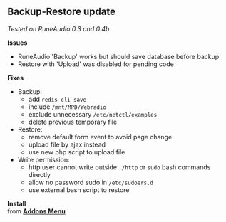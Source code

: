 Backup-Restore update
---
_Tested on RuneAudio 0.3 and 0.4b_

**Issues**  
- RuneAudio 'Backup' works but should save database before backup
- Restore with 'Upload' was disabled for pending code

**Fixes**  
- Backup:
    - add `redis-cli save`
    - include `/mnt/MPD/Webradio`
    - exclude unnecessary `/etc/netctl/examples`
    - delete previous temporary file
- Restore:
    - remove default form event to avoid page change
    - upload file by ajax instead
    - use new php script to upload file
- Write permission:
    - http user cannot write outside `./http` or `sudo` bash commands directly
    - allow no password sudo in `/etc/sudoers.d`
    - use external bash script to restore
    
**Install**  
from [**Addons Menu**](https://github.com/rern/RuneAudio_Addons)  
